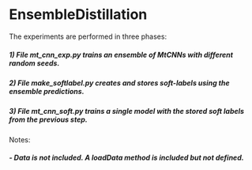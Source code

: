 # EnsembleDistillation

The experiments are performed in three phases:

##### 1) File mt_cnn_exp.py trains an ensemble of MtCNNs with different random seeds.
##### 2) File make_softlabel.py creates and stores soft-labels using the ensemble predictions.
##### 3) File mt_cnn_soft.py trains a single model with the stored soft labels from the previous step. 

Notes:
 #####  - Data is not included. A loadData method is included but not defined. 
